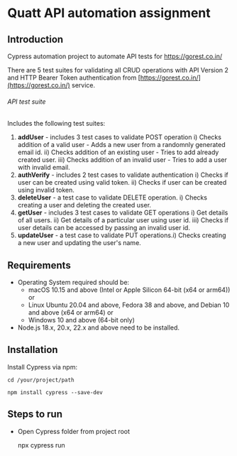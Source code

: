 # Quatt API automation assignment

## Introduction

Cypress automation project to automate API tests for https://gorest.co.in/

There are 5 test suites for validating all CRUD operations with API Version 2 and HTTP Bearer Token authentication from [https://gorest.co.in/](https://gorest.co.in/) service.

###### API test suite

Includes the following test suites:

1. **addUser** - includes 3 test cases to validate POST operation
   i) Checks addition of a valid user - Adds a new user from a randomnly generated email id.
   ii) Checks addition of an existing user - Tries to add already created user.
   iii) Checks addition of an invalid user - Tries to add a user with invalid email.
2. **authVerify** - includes 2 test cases to validate authentication
   i) Checks if user can be created using valid token.
   ii) Checks if user can be created using invalid token.
3. **deleteUser** - a test case to validate DELETE operation.
   i) Checks creating a user and deleting the created user.
4. **getUser** - includes 3 test cases to validate GET operations
   i) Get details of all users.
   ii) Get details of a particular user using user id.
   iii) Checks if user details can be accessed by passing an invalid user id.
5. **updateUser** - a test case to validate PUT operations.i) Checks creating a new user and updating the user's name.

## Requirements

* Operating System required should be:
  * macOS 10.15 and above (Intel or Apple Silicon 64-bit (x64 or arm64)) or
  * Linux Ubuntu 20.04 and above, Fedora 38 and above, and Debian 10 and above (x64 or arm64) or
  * Windows 10 and above (64-bit only)
* Node.js 18.x, 20.x, 22.x and above need to be installed.

## Installation

Install Cypress via npm:

    cd /your/project/path

    npm install cypress --save-dev

## Steps to run

* Open Cypress folder from project root

  npx cypress run
